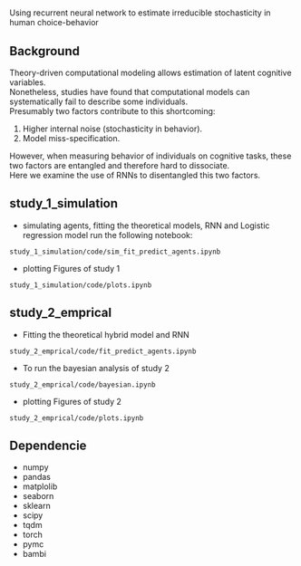 # 
Using recurrent neural network to estimate irreducible stochasticity in human choice-behavior

## Background 
Theory-driven computational modeling allows estimation of latent cognitive variables.  
Nonetheless, studies have found that computational models can systematically fail to describe some individuals.  
Presumably two factors contribute to this shortcoming:  
1. Higher internal noise (stochasticity in behavior).
2. Model miss-specification. 

However, when measuring behavior of individuals on cognitive tasks, these two factors are entangled and therefore hard to dissociate.  
Here we examine the use of RNNs to disentangled this two factors.  

## study_1_simulation

- simulating agents, fitting the theoretical models, RNN and Logistic regression model
run the following notebook:
```
study_1_simulation/code/sim_fit_predict_agents.ipynb
```
- plotting Figures of study 1 
```
study_1_simulation/code/plots.ipynb
```
## study_2_emprical
- Fitting the theoretical hybrid model and RNN
```
study_2_emprical/code/fit_predict_agents.ipynb
```
- To run the bayesian analysis of study 2 
```
study_2_emprical/code/bayesian.ipynb
```
- plotting Figures of study 2 
```
study_2_emprical/code/plots.ipynb
```



## Dependencie
- numpy
- pandas
- matplolib
- seaborn
- sklearn
- scipy 
- tqdm
- torch
- pymc
- bambi


